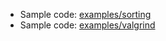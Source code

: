 * Sample code: [examples/sorting](../examples/sorting)
* Sample code: [examples/valgrind](../examples/valgrind)
